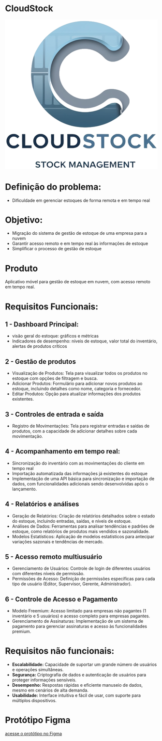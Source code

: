 # CloudStock
![CloudStock logo](/docs/cloudstock.png)


# Definição do problema:
- Dificuldade em gerenciar estoques de forma remota e em tempo real
# Objetivo:
- Migração do sistema de gestão de estoque de uma empresa para a nuvem 
- Garantir acesso remoto e em tempo real às informações de estoque
- Simplificar o processo de gestão de estoque
# Produto
Aplicativo móvel para gestão de estoque em nuvem, com acesso remoto em tempo real.
# Requisitos Funcionais:
## 1 - Dashboard Principal:
- visão geral do estoque: gráficos e métricas
- Indicadores de desempenho: níveis de estoque, valor total do inventário, alertas de produtos críticos
## 2 - Gestão de produtos
- Visualização de Produtos: Tela para visualizar todos os produtos no estoque com opções de filtragem e busca.
- Adicionar Produtos: Formulário para adicionar novos produtos ao estoque, incluindo detalhes como nome, categoria e fornecedor.
- Editar Produtos: Opção para atualizar informações dos produtos existentes.
## 3 - Controles de entrada e saída
- Registro de Movimentações: Tela para registrar entradas e saídas de produtos, com a capacidade de adicionar detalhes sobre cada movimentação.
## 4 - Acompanhamento em tempo real:
- Sincronização do inventário com as movimentações do cliente em tempo real
- Importação automatizada das informações já existentes do estoque
- Implementação de uma API básica para sincronização e importação de dados, com funcionalidades adicionais sendo desenvolvidas após o lançamento.
## 4 - Relatórios e análises
- Geração de Relatórios: Criação de relatórios detalhados sobre o estado do estoque, incluindo entradas, saídas, e níveis de estoque.
- Análises de Dados: Ferramentas para analisar tendências e padrões de estoque, como relatórios de produtos mais vendidos e sazonalidade.
- Modelos Estatísticos: Aplicação de modelos estatísticos para antecipar variações sazonais e tendências de mercado.
## 5 - Acesso remoto multiusuário
- Gerenciamento de Usuários: Controle de login de diferentes usuários com diferentes níveis de permissão.
- Permissões de Acesso: Definição de permissões específicas para cada tipo de usuário (Editor, Supervisor, Gerente, Administrador).
## 6 - Controle de Acesso e Pagamento
- Modelo Freemium: Acesso limitado para empresas não pagantes (1 inventário e 5 usuários) e acesso completo para empresas pagantes.
- Gerenciamento de Assinaturas: Implementação de um sistema de pagamento para gerenciar assinaturas e acesso às funcionalidades premium.

# Requisitos não funcionais:
- **Escalabilidade:** Capacidade de suportar um grande número de usuários e operações simultâneas.
- **Segurança:** Criptografia de dados e autenticação de usuários para proteger informações sensíveis.
- **Desempenho:** Respostas rápidas e eficiente manuseio de dados, mesmo em cenários de alta demanda.
- **Usabilidade:** Interface intuitiva e fácil de usar, com suporte para múltiplos dispositivos.


# Protótipo Figma
[acesse o protótipo no Figma](https://www.figma.com/design/u5lrl3rKGIpdle8PNaJmy5/ClodStock?node-id=24-123&node-type=canvas&t=D2HxWEx5jj1uDTQI-0)


